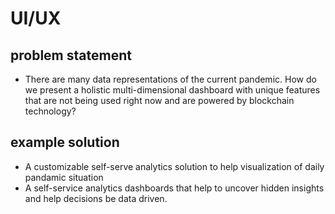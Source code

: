# UI/UX

## problem statement
- There are many data representations of the current pandemic. How do we present a holistic multi-dimensional dashboard with unique features that are not being used right now and are powered by blockchain technology? 

## example solution
- A customizable self-serve analytics solution to help visualization of daily pandamic situation
- A self-service analytics dashboards that help to uncover hidden insights and help decisions be data driven.
